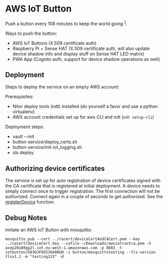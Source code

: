 # AWS IoT Button

Push a button every 108 minutes to keep the world going <sup>[1]</sup>.

Ways to push the button:
- AWS IoT Buttons (X.509 certificate auth)
- Raspberry Pi + Sense HAT (X.509 certificate auth, will also update device shadow info and display stuff on Sense HAT LED matrix)
- PWA App (Cognito auth, support for device shadow operations as well)

## Deployment

Steps to deploy the service on an empty AWS account:

Prerequisites:
- Nitor deploy tools (ndt) installed (do yourself a favor and use a python virtualenv)
- AWS account credentials set up for aws CLI and ndt (`ndt setup-cli`)

Deployment steps:
- vault --init
- button-service/deploy_certs.sh
- button-service/init-iot_logging.sh
- sls deploy

## Authorizing device certificates

The service is set up for auto registration of device certificates signed with the CA certificate that is registered at initial deployment. A device needs to simply connect once to trigger registration. The first connection will not be authorized. Connect again in a couple of seconds to get authorized. See the [registerDevice](button-service/registerDevice) function.

## Debug Notes

Imitate an AWS IoT Button with mosquitto:
```
mosquitto_pub --cert ../cacert/deviceCertAndCACert.pem --key ../cacert/deviceCert.key --cafile ~/Downloads/awsiotrootca.pem -h axep28u80gg2l.iot.eu-west-1.amazonaws.com -p 8883 -t iotbutton/G030JF0553648RUH -i button/mosquittotesting --tls-version tlsv1.2 -m "testing123" -d
```

[1]: https://www.youtube.com/watch?v=T13QyYeMVP0
